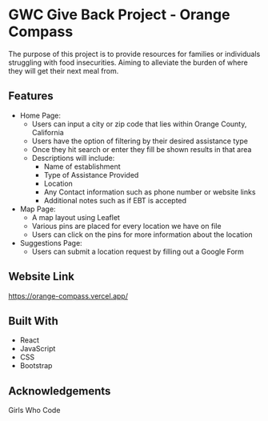 # GWC Give Back Project - Orange Compass
The purpose of this project is to provide resources for families or individuals struggling with food insecurities. Aiming to alleviate the burden of where they will get their next meal from. 

## Features
- Home Page: 
    * Users can input a city or zip code that lies within Orange County, California
    * Users have the option of filtering by their desired assistance type 
    * Once they hit search or enter they fill be shown results in that area
    * Descriptions will include:
        * Name of establishment
        * Type of Assistance Provided
        * Location
        * Any Contact information such as phone number or website links
        * Additional notes such as if EBT is accepted
- Map Page:
    * A map layout using Leaflet
    * Various pins are placed for every location we have on file
    * Users can click on the pins for more information about the location
- Suggestions Page:
    * Users can submit a location request by filling out a Google Form

## Website Link
https://orange-compass.vercel.app/

## Built With
* React
* JavaScript
* CSS
* Bootstrap

## Acknowledgements
Girls Who Code 